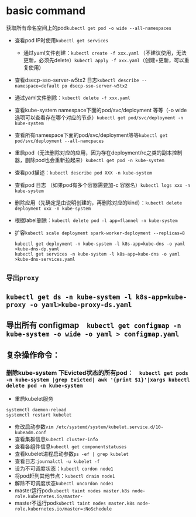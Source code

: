 # basic command

获取所有命名空间上的pod`kubectl get pod -o wide --all-namespaces`

* 查看pod IP时使用`kubectl get services`
  * 通过yaml文件创建：`kubectl create -f xxx.yaml` （不建议使用，无法更新，必须先delete）`kubectl apply -f xxx.yaml`（创建+更新，可以重复使用）
* 查看dsecp-sso-server-w5tx2 日志`kubectl describe --namespace=default po dsecp-sso-server-w5tx2`
* 通过yaml文件删除：`kubectl delete -f xxx.yaml`
* 查看kube-system namespace下面的pod/svc/deployment 等等（-o wide 选项可以查看存在哪个对应的节点）`kubectl get pod/svc/deployment -n kube-system`
* 查看所有namespace下面的pod/svc/deployment等等`kubectl get pod/svc/deployment --all-namcpaces`
* 重启pod（无法删除对应的应用，因为存在deployment/rc之类的副本控制器，删除pod也会重新拉起来）`kubectl get pod -n kube-system`
* 查看pod描述：`kubectl describe pod XXX -n kube-system`
* 查看pod 日志 （如果pod有多个容器需要加-c 容器名）`kubectl logs xxx -n kube-system`
* 删除应用（先确定是由说明创建的，再删除对应的kind）：`kubectl delete deployment xxx -n kube-system`
* 根据label删除：`kubectl delete pod -l app=flannel -n kube-system`
* 扩容`kubectl scale deployment spark-worker-deployment --replicas=8`

  ```text
  kubectl get deployment -n kube-system -l k8s-app=kube-dns -o yaml >kube-dns-dp.yaml
  kubectl get services -n kube-system -l k8s-app=kube-dns -o yaml >kube-dns-services.yaml
  ```

## `导出proxy`

## `kubectl get ds -n kube-system -l k8s-app=kube-proxy -o yaml>kube-proxy-ds.yaml`

## 导出所有 configmap　`kubectl get configmap -n kube-system -o wide -o yaml > configmap.yaml`

## 复杂操作命令：

### 删除kube-system 下Evicted状态的所有pod：　`kubectl get pods -n kube-system |grep Evicted| awk '{print $1}'|xargs kubectl delete pod -n kube-system`

* 重启kubelet服务

```text
systemctl daemon-reload
systemctl restart kubelet
```

* 修改启动参数`vim /etc/systemd/system/kubelet.service.d/10-kubeadm.conf`
* 查看集群信息`kubectl cluster-info`
* 查看各组件信息`kubectl get componentstatuses`
* 查看kubelet进程启动参数`ps -ef | grep kubelet`
* 查看日志:`journalctl -u kubelet -f`
* 设为不可调度状态：`kubectl cordon node1`
* 将pod赶到其他节点：`kubectl drain node1`
* 解除不可调度状态`kubectl uncordon node1`
* master运行pod`kubectl taint nodes master.k8s node-role.kubernetes.io/master-`
* master不运行pod`kubectl taint nodes master.k8s node-role.kubernetes.io/master=:NoSchedule`

